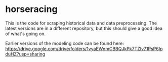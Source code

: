 # horseracing

This is the code for scraping historical data and data preprocessing. The latest versions are in a different repository, but this should give a good idea of what's going on.

Earlier versions of the modeling code can be found here: https://drive.google.com/drive/folders/1vyaEWnmCBBQJkPk7TZIv71PsP6IpduHZ?usp=sharing
